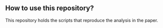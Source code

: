 How to use this repository?
----------

This repository holds the scripts that reproduce the analysis in the paper. 
